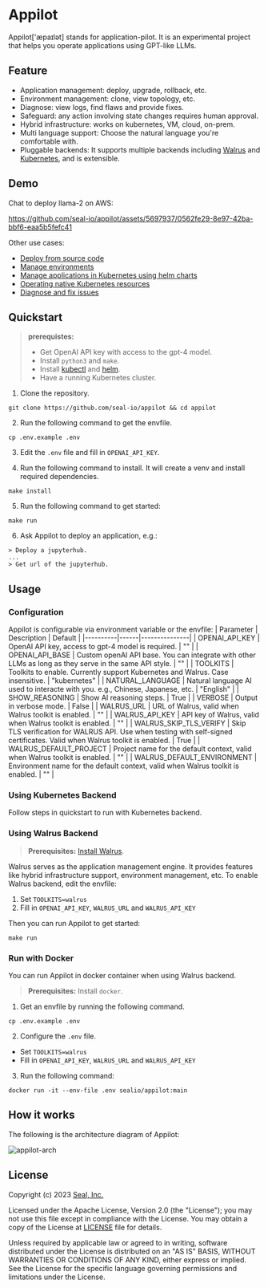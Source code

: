 # Appilot

Appilot['æpaɪlət] stands for application-pilot.
It is an experimental project that helps you operate applications using GPT-like LLMs.

## Feature

- Application management: deploy, upgrade, rollback, etc.
- Environment management: clone, view topology, etc.
- Diagnose: view logs, find flaws and provide fixes.
- Safeguard: any action involving state changes requires human approval.
- Hybrid infrastructure: works on kubernetes, VM, cloud, on-prem.
- Multi language support: Choose the natural language you're comfortable with.
- Pluggable backends: It supports multiple backends including [Walrus](https://github.com/seal-io/walrus) and [Kubernetes](https://kubernetes.io), and is extensible.

## Demo

Chat to deploy llama-2 on AWS:

https://github.com/seal-io/appilot/assets/5697937/0562fe29-8e97-42ba-bbf6-eaa5b5fefc41

Other use cases:

- [Deploy from source code](./examples/walrus_deploy_source_code.md)
- [Manage environments](./examples/walrus_manage_environment.md)
- [Manage applications in Kubernetes using helm charts](./examples/k8s_helm.md)
- [Operating native Kubernetes resources](./examples/k8s_yaml.md)
- [Diagnose and fix issues](./examples/k8s_diagnose.md)

## Quickstart

> **prerequistes:**
>
> - Get OpenAI API key with access to the gpt-4 model.
> - Install `python3` and `make`.
> - Install [kubectl](https://kubernetes.io/docs/tasks/tools/) and [helm](https://helm.sh/docs/intro/install/).
> - Have a running Kubernetes cluster.

1. Clone the repository.

```
git clone https://github.com/seal-io/appilot && cd appilot
```

2. Run the following command to get the envfile.

```
cp .env.example .env
```

3. Edit the `.env` file and fill in `OPENAI_API_KEY`.

4. Run the following command to install. It will create a venv and install required dependencies.

```
make install
```

5. Run the following command to get started:

```
make run
```

6. Ask Appilot to deploy an application, e.g.:

```
> Deploy a jupyterhub.
...
> Get url of the jupyterhub.
```

## Usage

### Configuration

Appilot is configurable via environment variable or the envfile:
| Parameter | Description | Default |
|----------|------|---------------|
| OPENAI_API_KEY | OpenAI API key, access to gpt-4 model is required. | "" |
| OPENAI_API_BASE | Custom openAI API base. You can integrate with other LLMs as long as they serve in the same API style. | "" |
| TOOLKITS | Toolkits to enable. Currently support Kubernetes and Walrus. Case insensitive. | "kubernetes" |
| NATURAL_LANGUAGE | Natural language AI used to interacte with you. e.g., Chinese, Japanese, etc. | "English" |
| SHOW_REASONING | Show AI reasoning steps. | True |
| VERBOSE | Output in verbose mode. | False |
| WALRUS_URL | URL of Walrus, valid when Walrus toolkit is enabled. | "" |
| WALRUS_API_KEY | API key of Walrus, valid when Walrus toolkit is enabled. | "" |
| WALRUS_SKIP_TLS_VERIFY | Skip TLS verification for WALRUS API. Use when testing with self-signed certificates. Valid when Walrus toolkit is enabled. | True |
| WALRUS_DEFAULT_PROJECT | Project name for the default context, valid when Walrus toolkit is enabled. | "" |
| WALRUS_DEFAULT_ENVIRONMENT | Environment name for the default context, valid when Walrus toolkit is enabled. | "" |

### Using Kubernetes Backend

Follow steps in quickstart to run with Kubernetes backend.

### Using Walrus Backend

> **Prerequisites:** [Install Walrus](https://seal-io.github.io/docs/quickstart).

Walrus serves as the application management engine. It provides features like hybrid infrastructure support, environment management, etc.
To enable Walrus backend, edit the envfile:

1. Set `TOOLKITS=walrus`
2. Fill in `OPENAI_API_KEY`, `WALRUS_URL` and `WALRUS_API_KEY`

Then you can run Appilot to get started:

```
make run
```

### Run with Docker

You can run Appilot in docker container when using Walrus backend.

> **Prerequisites:** Install `docker`.

1. Get an envfile by running the following command.

```
cp .env.example .env
```

2. Configure the `.env` file.

- Set `TOOLKITS=walrus`
- Fill in `OPENAI_API_KEY`, `WALRUS_URL` and `WALRUS_API_KEY`

3. Run the following command:

```
docker run -it --env-file .env sealio/appilot:main
```

## How it works

The following is the architecture diagram of Appilot:

![appilot-arch](https://github.com/seal-io/appilot/assets/5697937/914cb60d-60ab-4b4d-8661-82f89d85683b)

## License

Copyright (c) 2023 [Seal, Inc.](https://seal.io)

Licensed under the Apache License, Version 2.0 (the "License");
you may not use this file except in compliance with the License.
You may obtain a copy of the License at [LICENSE](./LICENSE) file for details.

Unless required by applicable law or agreed to in writing, software
distributed under the License is distributed on an "AS IS" BASIS,
WITHOUT WARRANTIES OR CONDITIONS OF ANY KIND, either express or implied.
See the License for the specific language governing permissions and
limitations under the License.
